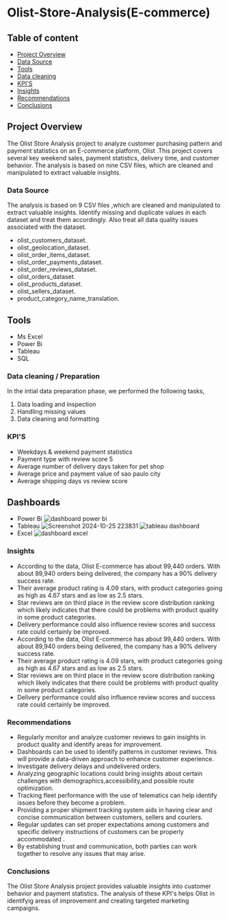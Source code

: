 # Olist-Store-Analysis(E-commerce)

## Table of content
- [Project Overview](#project-overview)
- [Data Source](#data-source)
- [Tools](#tools)
- [Data cleaning](#data-cleaning)
- [KPI'S](#kpi-s)
- [Insights](#insights)
- [Recommendations](#recommendations)
- [Conclusions](#conclusions)


## Project Overview

The Olist Store Analysis project to analyze customer purchasing pattern and payment statistics on an E-commerce platform, Olist .This project covers several key weekend sales, payment statistics, delivery time, and customer behavior. The analysis is based on nine CSV files, which are cleaned and manipulated to extract valuable insights.

### Data Source
The analysis is based on 9 CSV files ,which are cleaned and manipulated to extract valuable insights. Identify missing and duplicate values in each dataset and treat them accordingly. Also treat all data quality issues associated with the dataset.

- olist_customers_dataset.
- olist_geolocation_dataset.
- olist_order_items_dataset.
- olist_order_payments_dataset.
- olist_order_reviews_dataset.
- olist_orders_dataset.
- olist_products_dataset.
- olist_sellers_dataset.
- product_category_name_translation.

## Tools
- Ms Excel
- Power Bi
- Tableau
- SQL

### Data cleaning / Preparation

In the intial data preparation phase, we performed the following tasks,
1. Data loading and inspection
2. Handling missing values
3. Data cleaning and formatting

### KPI'S

- Weekdays & weekend payment statistics
- Payment type with review score 5
- Average number of delivery days taken for pet shop
- Average price and payment value of sao paulo city
- Average shipping days vs review score

## Dashboards
 - Power Bi
   ![dashboard power bi](https://github.com/user-attachments/assets/4755d3b9-1351-4cc9-9b97-a2ef2705dd1a)
- Tableau
  ![Screenshot 2024-10-25 223831](https://github.com/user-attachments/assets/abbe578a-d765-48dd-bda0-b1602ffc8e37)
  ![tableau dashboard](https://github.com/user-attachments/assets/787cd404-4aaf-45de-afdb-c7b229bb47c9)
- Excel
   ![dashboard excel](https://github.com/user-attachments/assets/933755e1-3df6-4fe1-b915-32b2fa1b1bee)

 ### Insights
- According to the data, Olist E-commerce has about 99,440 orders. With about 89,940 orders being delivered, the company has a 90% delivery success rate. 
- Their average product rating is 4.09 stars, with product categories going as high as 4.67 stars and as low as 2.5 stars. 
- Star reviews are on third place in the review score distribution ranking which likely indicates that there could be problems with product quality in some product 
   categories. 
- Delivery performance could also influence review scores and success rate could certainly be improved.
- According to the data, Olist E-commerce has about 99,440 orders. With about 89,940 orders being delivered, the company has a 90% delivery success rate. 
- Their average product rating is 4.09 stars, with product categories going as high as 4.67 stars and as low as 2.5 stars. 
- Star reviews are on third place in the review score distribution ranking which likely indicates that there could be problems with product quality in some product 
   categories. 
- Delivery performance could also influence review scores and success rate could certainly be improved.

### Recommendations

- Regularly monitor and analyze customer reviews to gain insights in product quality and identify areas for improvement. 
- Dashboards can be used to identify patterns in customer reviews. This will provide a data-driven approach to enhance customer experience.
- Investigate delivery delays and undelivered orders. 
- Analyzing geographic locations could bring insights about certain challenges with demographics,accessibility,and possible route optimization.
- Tracking fleet performance with the use of telematics can help identify issues before they become a problem.
- Providing a proper shipment tracking system aids in having clear and concise communication between customers, sellers and couriers.
-  Regular updates can set proper expectations among customers and specific delivery instructions of customers can be properly accommodated .
- By establishing trust and communication, both parties can work together to resolve any issues that may arise.

### Conclusions

The Olist Store Analysis project provides valuable insights into customer behavior and payment statistics. The analysis of these KPI's helps Olist in identifyig areas of improvement and creating targeted marketing campaigns. 






